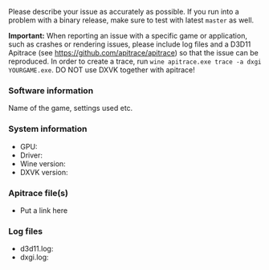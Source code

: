 Please describe your issue as accurately as possible. If you run into a problem with a binary release, make sure to test with latest `master` as well.

**Important:** When reporting an issue with a specific game or application, such as crashes or rendering issues, please include log files and a D3D11 Apitrace (see https://github.com/apitrace/apitrace) so that the issue can be reproduced. In order to create a trace, run `wine apitrace.exe trace -a dxgi YOURGAME.exe`. DO NOT use DXVK together with apitrace!

### Software information
Name of the game, settings used etc.

### System information
- GPU:
- Driver:
- Wine version:
- DXVK version:

### Apitrace file(s)
- Put a link here

### Log files
- d3d11.log:
- dxgi.log:
